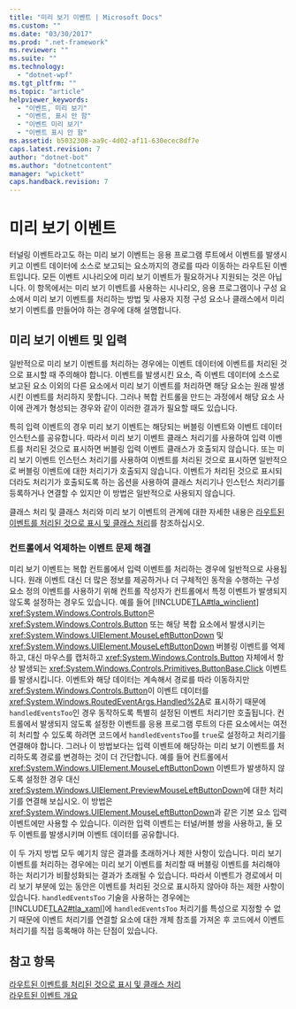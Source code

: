 ```yaml
---
title: "미리 보기 이벤트 | Microsoft Docs"
ms.custom: ""
ms.date: "03/30/2017"
ms.prod: ".net-framework"
ms.reviewer: ""
ms.suite: ""
ms.technology: 
  - "dotnet-wpf"
ms.tgt_pltfrm: ""
ms.topic: "article"
helpviewer_keywords: 
  - "이벤트, 미리 보기"
  - "이벤트, 표시 안 함"
  - "이벤트 미리 보기"
  - "이벤트 표시 안 함"
ms.assetid: b5032308-aa9c-4d02-af11-630ecec8df7e
caps.latest.revision: 7
author: "dotnet-bot"
ms.author: "dotnetcontent"
manager: "wpickett"
caps.handback.revision: 7
---
```

# 미리 보기 이벤트
터널링 이벤트라고도 하는 미리 보기 이벤트는 응용 프로그램 루트에서 이벤트를 발생시키고 이벤트 데이터에 소스로 보고되는 요소까지의 경로를 따라 이동하는 라우트된 이벤트입니다.  모든 이벤트 시나리오에 미리 보기 이벤트가 필요하거나 지원되는 것은 아닙니다. 이 항목에서는 미리 보기 이벤트를 사용하는 시나리오, 응용 프로그램이나 구성 요소에서 미리 보기 이벤트를 처리하는 방법 및 사용자 지정 구성 요소나 클래스에서 미리 보기 이벤트를 만들어야 하는 경우에 대해 설명합니다.  
  
## 미리 보기 이벤트 및 입력  
 일반적으로 미리 보기 이벤트를 처리하는 경우에는 이벤트 데이터에 이벤트를 처리된 것으로 표시할 때 주의해야 합니다.  이벤트를 발생시킨 요소, 즉 이벤트 데이터에 소스로 보고된 요소 이외의 다른 요소에서 미리 보기 이벤트를 처리하면 해당 요소는 원래 발생시킨 이벤트를 처리하지 못합니다.  그러나 복합 컨트롤을 만드는 과정에서 해당 요소 사이에 관계가 형성되는 경우와 같이 이러한 결과가 필요할 때도 있습니다.  
  
 특히 입력 이벤트의 경우 미리 보기 이벤트는 해당되는 버블링 이벤트와 이벤트 데이터 인스턴스를 공유합니다.  따라서 미리 보기 이벤트 클래스 처리기를 사용하여 입력 이벤트를 처리된 것으로 표시하면 버블링 입력 이벤트 클래스가 호출되지 않습니다.  또는 미리 보기 이벤트 인스턴스 처리기를 사용하여 이벤트를 처리된 것으로 표시하면 일반적으로 버블링 이벤트에 대한 처리기가 호출되지 않습니다.  이벤트가 처리된 것으로 표시되더라도 처리기가 호출되도록 하는 옵션을 사용하여 클래스 처리기나 인스턴스 처리기를 등록하거나 연결할 수 있지만 이 방법은 일반적으로 사용되지 않습니다.  
  
 클래스 처리 및 클래스 처리와 미리 보기 이벤트의 관계에 대한 자세한 내용은 [라우트된 이벤트를 처리된 것으로 표시 및 클래스 처리](../../../../docs/framework/wpf/advanced/marking-routed-events-as-handled-and-class-handling.md)를 참조하십시오.  
  
### 컨트롤에서 억제하는 이벤트 문제 해결  
 미리 보기 이벤트는 복합 컨트롤에서 입력 이벤트를 처리하는 경우에 일반적으로 사용됩니다.  원래 이벤트 대신 더 많은 정보를 제공하거나 더 구체적인 동작을 수행하는 구성 요소 정의 이벤트를 사용하기 위해 컨트롤 작성자가 컨트롤에서 특정 이벤트가 발생되지 않도록 설정하는 경우도 있습니다.  예를 들어 [!INCLUDE[TLA#tla_winclient](../../../../includes/tlasharptla-winclient-md.md)] <xref:System.Windows.Controls.Button>은 <xref:System.Windows.Controls.Button> 또는 해당 복합 요소에서 발생시키는 <xref:System.Windows.UIElement.MouseLeftButtonDown> 및 <xref:System.Windows.UIElement.MouseLeftButtonDown> 버블링 이벤트를 억제하고, 대신 마우스를 캡처하고 <xref:System.Windows.Controls.Button> 자체에서 항상 발생되는 <xref:System.Windows.Controls.Primitives.ButtonBase.Click> 이벤트를 발생시킵니다.  이벤트와 해당 데이터는 계속해서 경로를 따라 이동하지만 <xref:System.Windows.Controls.Button>이 이벤트 데이터를 <xref:System.Windows.RoutedEventArgs.Handled%2A>로 표시하기 때문에 `handledEventsToo`인 경우 동작하도록 특별히 설정된 이벤트 처리기만 호출됩니다.  컨트롤에서 발생되지 않도록 설정한 이벤트를 응용 프로그램 루트의 다른 요소에서는 여전히 처리할 수 있도록 하려면 코드에서 `handledEventsToo`를 `true`로 설정하고 처리기를 연결해야 합니다.  그러나 이 방법보다는 입력 이벤트에 해당하는 미리 보기 이벤트를 처리하도록 경로를 변경하는 것이 더 간단합니다.  예를 들어 컨트롤에서 <xref:System.Windows.UIElement.MouseLeftButtonDown> 이벤트가 발생하지 않도록 설정한 경우 대신 <xref:System.Windows.UIElement.PreviewMouseLeftButtonDown>에 대한 처리기를 연결해 보십시오.  이 방법은 <xref:System.Windows.UIElement.MouseLeftButtonDown>과 같은 기본 요소 입력 이벤트에만 사용할 수 있습니다.  이러한 입력 이벤트는 터널\/버블 쌍을 사용하고, 둘 모두 이벤트를 발생시키며 이벤트 데이터를 공유합니다.  
  
 이 두 가지 방법 모두 예기치 않은 결과를 초래하거나 제한 사항이 있습니다.  미리 보기 이벤트를 처리하는 경우에는 미리 보기 이벤트를 처리할 때 버블링 이벤트를 처리해야 하는 처리기가 비활성화되는 결과가 초래될 수 있습니다. 따라서 이벤트가 경로에서 미리 보기 부분에 있는 동안은 이벤트를 처리된 것으로 표시하지 않아야 하는 제한 사항이 있습니다.  `handledEventsToo` 기술을 사용하는 경우에는 [!INCLUDE[TLA2#tla_xaml](../../../../includes/tla2sharptla-xaml-md.md)]에 `handledEventsToo` 처리기를 특성으로 지정할 수 없기 때문에 이벤트 처리기를 연결할 요소에 대한 개체 참조를 가져온 후 코드에서 이벤트 처리기를 직접 등록해야 하는 단점이 있습니다.  
  
## 참고 항목  
 [라우트된 이벤트를 처리된 것으로 표시 및 클래스 처리](../../../../docs/framework/wpf/advanced/marking-routed-events-as-handled-and-class-handling.md)   
 [라우트된 이벤트 개요](../../../../docs/framework/wpf/advanced/routed-events-overview.md)